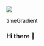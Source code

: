 <img src="https://capsule-render.vercel.app/api?type=wave&color=50:61DAFB, 50:3178C6&height=300&section=header&text=Welcome%20to%20SHIN96BC%20Github%20&fontSize=50" />

<!--
  <img src="https://capsule-render.vercel.app/api?type=wave&color=timeGradient&height=300&section=header&text=Welcome%20to%20SHIN96BC%20Github%20&fontSize=50" />
-->
timeGradient
### Hi there 👋

<!--
**SHIN96BC/SHIN96BC** is a ✨ _special_ ✨ repository because its `README.md` (this file) appears on your GitHub profile.

Here are some ideas to get you started:

- 🔭 I’m currently working on ...
- 🌱 I’m currently learning ...
- 👯 I’m looking to collaborate on ...
- 🤔 I’m looking for help with ...
- 💬 Ask me about ...
- 📫 How to reach me: ...
- 😄 Pronouns: ...
- ⚡ Fun fact: ...
-->
